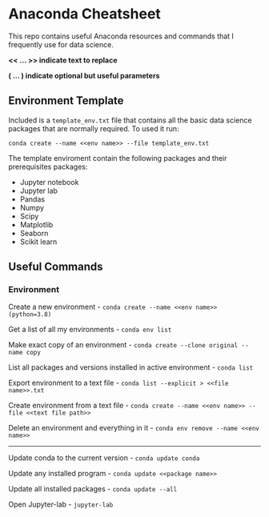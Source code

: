 # Anaconda Cheatsheet
This repo contains useful Anaconda resources and commands that I frequently use for data science.

**<< ... >> indicate text to replace**

**( ... ) indicate optional but useful parameters**

## Environment Template
Included is a `template_env.txt` file that contains all the basic data science packages that are normally required. To used it run:
```
conda create --name <<env name>> --file template_env.txt
```
The template enviroment contain the following packages and their prerequisites packages:
- Jupyter notebook
- Jupyter lab
- Pandas
- Numpy
- Scipy
- Matplotlib
- Seaborn
- Scikit learn


## Useful Commands

### Environment

Create a new environment - `conda create --name <<env name>> (python=3.8)`

Get a list of all my environments - `conda env list`

Make exact copy of an environment - `conda create --clone original --name copy`

List all packages and versions installed in active environment - `conda list`

Export environment to a text file - `conda list --explicit > <<file name>>.txt`

Create environment from a text file - `conda create --name <<env name>> --file <<text file path>>`

Delete an environment and everything in it - `conda env remove --name <<env name>>`

<hr>

Update conda to the current version - `conda update conda`

Update any installed program - `conda update <<package name>>`

Update all installed packages - `conda update --all`

Open Jupyter-lab - `jupyter-lab`

